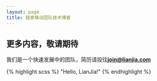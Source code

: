 ```yaml
---
layout: page
title: 链家移动团队技术博客
---
```


## 更多内容，敬请期待

我们是一个快速发展中的团队，简历请投往**join@lianjia.com**

{% highlight scss %}
	"Hello, LianJia!"
{% endhighlight %}

